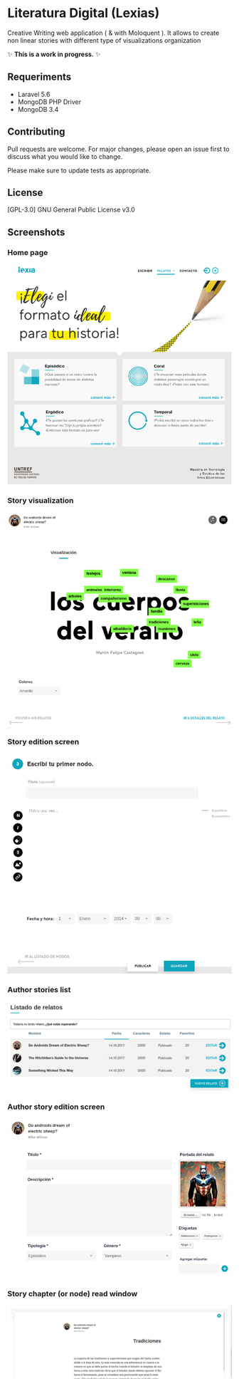 # Literatura Digital (Lexias)

Creative Writing web application ( &  with Moloquent ). It allows to create non linear stories with different type of visualizations organization

 :sparkles: **This is a work in progress.** :sparkles:

## Requeriments

* Laravel 5.6
* MongoDB PHP Driver
* MongoDB 3.4

## Contributing
Pull requests are welcome. For major changes, please open an issue first to discuss what you would like to change.

Please make sure to update tests as appropriate.

## License
[GPL-3.0] GNU General Public License v3.0

## Screenshots

### Home page

![Home page](https://github.com/nayracoop/literatura-digital/blob/master/screenshots/literatura-digital-home.png?raw=true )

### Story visualization

![Story visualization](https://github.com/nayracoop/literatura-digital/blob/master/screenshots/literatura-digital-tags-cloud.png?raw=true )

### Story edition screen

![Story edition screen](https://github.com/nayracoop/literatura-digital/blob/master/screenshots/literatura-digital-node-edition.png?raw=true )

### Author stories list

![Author stories list](https://github.com/nayracoop/literatura-digital/blob/master/screenshots/literatura-digital-stories-list.png?raw=true )

### Author story edition screen

![Author story edition screen](https://github.com/nayracoop/literatura-digital/blob/master/screenshots/literatura-digital-story-edition.png?raw=true )

### Story chapter (or node) read window

![Story chapter (or node) read window](https://github.com/nayracoop/literatura-digital/blob/master/screenshots/literatura-digital-node-read.png?raw=true )




